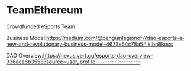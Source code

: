# TeamEthereum
Crowdfunded eSports Team

Business Model:https://medium.com/@penguinlegionof7/dao-esports-a-new-and-revolutionary-business-model-4673e54c78a5#.klbn8kocs

DAO Overview:https://nexus.vert.gg/esports-dao-overview-936aca6b3558?source=user_profile---------1---------
